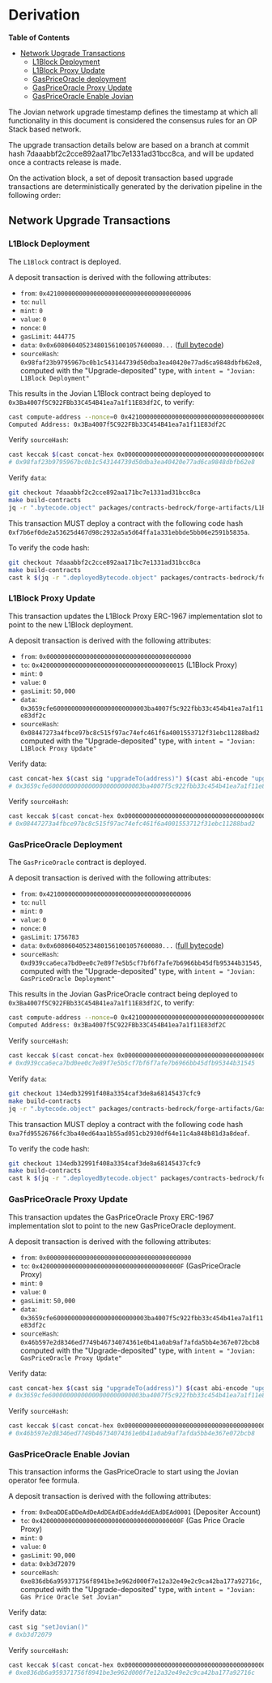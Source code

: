 # Derivation

<!-- START doctoc generated TOC please keep comment here to allow auto update -->
<!-- DON'T EDIT THIS SECTION, INSTEAD RE-RUN doctoc TO UPDATE -->
**Table of Contents**

- [Network Upgrade Transactions](#network-upgrade-transactions)
  - [L1Block Deployment](#l1block-deployment)
  - [L1Block Proxy Update](#l1block-proxy-update)
  - [GasPriceOracle deployment](#gaspriceoracle-deployment)
  - [GasPriceOracle Proxy Update](#gaspriceoracle-proxy-update)
  - [GasPriceOracle Enable Jovian](#gaspriceoracle-enable-jovian)

<!-- END doctoc generated TOC please keep comment here to allow auto update -->

The Jovian network upgrade timestamp defines the timestamp at which all functionality in this document is considered the
consensus rules for an OP Stack based network.

The upgrade transaction details below are based on a branch at commit hash 7daaabbf2c2cce892aa171bc7e1331ad31bcc8ca, and
will be updated once a contracts release is made.

On the activation block, a set of deposit transaction based upgrade transactions are deterministically generated by the
derivation pipeline in the following order:

## Network Upgrade Transactions

### L1Block Deployment
<!-- Generated with: ./scripts/run_gen_predeploy_docs.sh --optimism-repo-path ../optimism --fork-name Jovian
--contract-name L1Block --from-address 0x4210000000000000000000000000000000000006 --from-address-nonce 0
--git-commit-hash 7daaabbf2c2cce892aa171bc7e1331ad31bcc8ca --eth-rpc-url https://optimism.rpc.subquery.network/public
--proxy-address 0x4200000000000000000000000000000000000015 --copy-contract-bytecode true -->

The `L1Block` contract is deployed.

A deposit transaction is derived with the following attributes:

- `from`: `0x4210000000000000000000000000000000000006`
- `to`: `null`
- `mint`: `0`
- `value`: `0`
- `nonce`: `0`
- `gasLimit`: `444775`
- `data`: `0x0x608060405234801561001057600080...` ([full bytecode](../../../specs/static/bytecode/jovian-l1-block-deployment.txt))
- `sourceHash`: `0x98faf23b9795967bc0b1c543144739d50dba3ea40420e77ad6ca9848dbfb62e8`,
  computed with the "Upgrade-deposited" type, with `intent = "Jovian: L1Block Deployment"`

This results in the Jovian L1Block contract being deployed to
`0x3Ba4007f5C922FBb33C454B41ea7a1f11E83df2C`, to verify:

```bash
cast compute-address --nonce=0 0x4210000000000000000000000000000000000006
Computed Address: 0x3Ba4007f5C922FBb33C454B41ea7a1f11E83df2C
```

Verify `sourceHash`:

```bash
cast keccak $(cast concat-hex 0x0000000000000000000000000000000000000000000000000000000000000002 $(cast keccak "Jovian: L1Block Deployment"))
# 0x98faf23b9795967bc0b1c543144739d50dba3ea40420e77ad6ca9848dbfb62e8
```

Verify `data`:

```bash
git checkout 7daaabbf2c2cce892aa171bc7e1331ad31bcc8ca
make build-contracts
jq -r ".bytecode.object" packages/contracts-bedrock/forge-artifacts/L1Block.sol/L1Block.json
```

This transaction MUST deploy a contract with the following code hash
`0xf7b6ef0de2a53625d467d98c2932a5a5d64ffa1a331ebbde5bb06e2591b5835a`.

To verify the code hash:

```bash
git checkout 7daaabbf2c2cce892aa171bc7e1331ad31bcc8ca
make build-contracts
cast k $(jq -r ".deployedBytecode.object" packages/contracts-bedrock/forge-artifacts/L1Block.sol/L1Block.json)
```

### L1Block Proxy Update

This transaction updates the L1Block Proxy ERC-1967
implementation slot to point to the new L1Block deployment.

A deposit transaction is derived with the following attributes:

- `from`: `0x0000000000000000000000000000000000000000`
- `to`: `0x4200000000000000000000000000000000000015` (L1Block Proxy)
- `mint`: `0`
- `value`: `0`
- `gasLimit`: `50,000`
- `data`: `0x3659cfe60000000000000000000000003ba4007f5c922fbb33c454b41ea7a1f11e83df2c`
- `sourceHash`: `0x08447273a4fbce97bc8c515f97ac74efc461f6a4001553712f31ebc11288bad2`
  computed with the "Upgrade-deposited" type, with `intent = "Jovian: L1Block Proxy Update"`

Verify data:

```bash
cast concat-hex $(cast sig "upgradeTo(address)") $(cast abi-encode "upgradeTo(address)" 0x3Ba4007f5C922FBb33C454B41ea7a1f11E83df2C)
# 0x3659cfe60000000000000000000000003ba4007f5c922fbb33c454b41ea7a1f11e83df2c
```

Verify `sourceHash`:

```bash
cast keccak $(cast concat-hex 0x0000000000000000000000000000000000000000000000000000000000000002 $(cast keccak "Jovian: L1Block Proxy Update"))
# 0x08447273a4fbce97bc8c515f97ac74efc461f6a4001553712f31ebc11288bad2
```

### GasPriceOracle Deployment
<!-- Generated with: ./scripts/run_gen_predeploy_docs.sh --optimism-repo-path ../optimism --fork-name Jovian --contract-name GasPriceOracle --from-address 0x4210000000000000000000000000000000000006 --from-address-nonce 0 --git-commit-hash 134edb32991f408a3354caf3de8a68145437cfc9 --eth-rpc-url https://optimism.rpc.subquery.network/public --proxy-address 0x420000000000000000000000000000000000000F --copy-contract-bytecode true -->

The `GasPriceOracle` contract is deployed.

A deposit transaction is derived with the following attributes:

- `from`: `0x4210000000000000000000000000000000000006`
- `to`: `null`
- `mint`: `0`
- `value`: `0`
- `nonce`: `0`
- `gasLimit`: `1756783`
- `data`: `0x0x608060405234801561001057600080...` ([full bytecode](../../../specs/static/bytecode/jovian-gas-price-oracle-deployment.txt))
- `sourceHash`: `0xd939cca6eca7bd0ee0c7e89f7e5b5cf7bf6f7afe7b6966bb45dfb95344b31545`,  
  computed with the "Upgrade-deposited" type, with `intent = "Jovian: GasPriceOracle Deployment"`

This results in the Jovian GasPriceOracle contract being deployed to
`0x3Ba4007f5C922FBb33C454B41ea7a1f11E83df2C`, to verify:

```bash
cast compute-address --nonce=0 0x4210000000000000000000000000000000000006
Computed Address: 0x3Ba4007f5C922FBb33C454B41ea7a1f11E83df2C
```

Verify `sourceHash`:

```bash
cast keccak $(cast concat-hex 0x0000000000000000000000000000000000000000000000000000000000000002 $(cast keccak "Jovian: GasPriceOracle Deployment"))
# 0xd939cca6eca7bd0ee0c7e89f7e5b5cf7bf6f7afe7b6966bb45dfb95344b31545
```

Verify `data`:

```bash
git checkout 134edb32991f408a3354caf3de8a68145437cfc9
make build-contracts
jq -r ".bytecode.object" packages/contracts-bedrock/forge-artifacts/GasPriceOracle.sol/GasPriceOracle.json
```

This transaction MUST deploy a contract with the following code hash  
`0xa7fd95526766fc3ba40ed64aa1b55ad051cb2930df64e11c4a848b81d3a8deaf`.

To verify the code hash:

```bash
git checkout 134edb32991f408a3354caf3de8a68145437cfc9
make build-contracts
cast k $(jq -r ".deployedBytecode.object" packages/contracts-bedrock/forge-artifacts/GasPriceOracle.sol/GasPriceOracle.json)
```

### GasPriceOracle Proxy Update

This transaction updates the GasPriceOracle Proxy ERC-1967
implementation slot to point to the new GasPriceOracle deployment.

A deposit transaction is derived with the following attributes:

- `from`: `0x0000000000000000000000000000000000000000`
- `to`: `0x420000000000000000000000000000000000000F` (GasPriceOracle Proxy)
- `mint`: `0`
- `value`: `0`
- `gasLimit`: `50,000`
- `data`: `0x3659cfe60000000000000000000000003ba4007f5c922fbb33c454b41ea7a1f11e83df2c`
- `sourceHash`: `0x46b597e2d8346ed7749b46734074361e0b41a0ab9af7afda5bb4e367e072bcb8`
  computed with the "Upgrade-deposited" type, with `intent = "Jovian: GasPriceOracle Proxy Update"`

Verify data:

```bash
cast concat-hex $(cast sig "upgradeTo(address)") $(cast abi-encode "upgradeTo(address)" 0x3Ba4007f5C922FBb33C454B41ea7a1f11E83df2C)
# 0x3659cfe60000000000000000000000003ba4007f5c922fbb33c454b41ea7a1f11e83df2c
```

Verify `sourceHash`:

```bash
cast keccak $(cast concat-hex 0x0000000000000000000000000000000000000000000000000000000000000002 $(cast keccak "Jovian: GasPriceOracle Proxy Update"))
# 0x46b597e2d8346ed7749b46734074361e0b41a0ab9af7afda5bb4e367e072bcb8
```

### GasPriceOracle Enable Jovian

This transaction informs the GasPriceOracle to start using the Jovian operator fee formula.

A deposit transaction is derived with the following attributes:

- `from`: `0xDeaDDEaDDeAdDeAdDEAdDEaddeAddEAdDEAd0001` (Depositer Account)
- `to`: `0x420000000000000000000000000000000000000F` (Gas Price Oracle Proxy)
- `mint`: `0`
- `value`: `0`
- `gasLimit`: `90,000`
- `data`: `0xb3d72079`
- `sourceHash`: `0xe836db6a959371756f8941be3e962d000f7e12a32e49e2c9ca42ba177a92716c`,  
  computed with the "Upgrade-deposited" type, with `intent = "Jovian: Gas Price Oracle Set Jovian"`

Verify data:

```bash
cast sig "setJovian()"
# 0xb3d72079
```

Verify `sourceHash`:

```bash
cast keccak $(cast concat-hex 0x0000000000000000000000000000000000000000000000000000000000000002 $(cast keccak "Jovian: Gas Price Oracle Set Jovian"))
# 0xe836db6a959371756f8941be3e962d000f7e12a32e49e2c9ca42ba177a92716c
```
